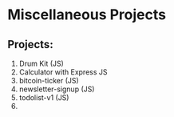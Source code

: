 # Miscellaneous Projects


## Projects:
1. Drum Kit (JS)
2. Calculator with Express JS
3. bitcoin-ticker (JS)
4. newsletter-signup (JS)
5. todolist-v1 (JS)
6. 
